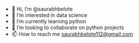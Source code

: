 - 👋 Hi, I’m @saurabhbelote
- 👀 I’m interested in data science
- 🌱 I’m currently learning python
- 💞️ I’m looking to collaborate on python projects
- 📫 How to reach me saurabhbelote112@gmail.com

<!---
saurabhbelote/saurabhbelote is a ✨ special ✨ repository because its `README.md` (this file) appears on your GitHub profile.
You can click the Preview link to take a look at your changes.
--->

